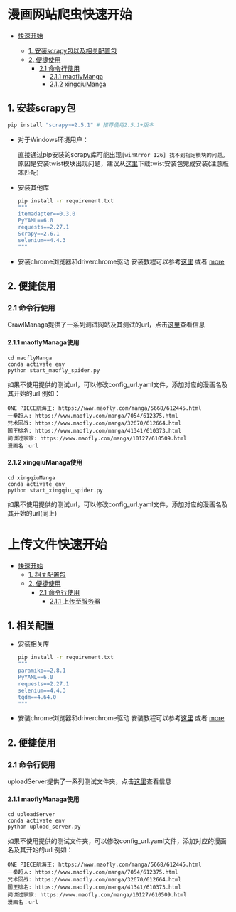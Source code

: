 # 漫画网站爬虫快速开始


- [快速开始](#paddleocr)

  + [1. 安装scrapy包以及相关配置包](#1)
  * [2. 便捷使用](#2)
    + [2.1 命令行使用](#21)
      - [2.1.1 maoflyManga](#211)
      - [2.1.2 xingqiuManga](#212)

<a name="1"></a>

## 1. 安装scrapy包

```bash
pip install "scrapy>=2.5.1" # 推荐使用2.5.1+版本
```

- 对于Windows环境用户：

  直接通过pip安装的scrapy库可能出现`[winRrror 126] 找不到指定模块的问题`。原因是安装twist模块出现问题，建议从[这里]()下载twist安装包完成安装(注意版本匹配)

- 安装其他库

  ```bash
  pip install -r requirement.txt
  """
  itemadapter==0.3.0
  PyYAML==6.0
  requests==2.27.1
  Scrapy==2.6.1
  selenium==4.4.3
  """
  ```
- 安装chrome浏览器和driverchrome驱动
  安装教程可以参考[这里](https://blog.csdn.net/zhoukeguai/article/details/113247342) 或者 [more](https://zhuanlan.zhihu.com/p/373688337)


<a name="2"></a>
## 2. 便捷使用
<a name="21"></a>
### 2.1 命令行使用

CrawlManaga提供了一系列测试网站及其测试的url，点击[这里](/xingqiuManga/xingqiumanhua/config_url.yaml)查看信息

<a name="211"></a>
#### 2.1.1 maoflyManaga使用
```
cd maoflyManga
conda activate env
python start_maofly_spider.py
```

如果不使用提供的测试url，可以修改config_url.yaml文件，添加对应的漫画名及其开始的url
例如：

```
ONE PIECE航海王: https://www.maofly.com/manga/5668/612445.html
一拳超人: https://www.maofly.com/manga/7054/612375.html
咒术回战: https://www.maofly.com/manga/32670/612664.html
国王排名: https://www.maofly.com/manga/41341/610373.html
间谍过家家: https://www.maofly.com/manga/10127/610509.html
漫画名：url
```

<a name="212"></a>
#### 2.1.2 xingqiuManaga使用
```
cd xingqiuManga
conda activate env
python start_xingqiu_spider.py
```
如果不使用提供的测试url，可以修改config_url.yaml文件，添加对应的漫画名及其开始的url(同上)


# 上传文件快速开始


- [快速开始](#paddleocr)
  + [1. 相关配置包](#1)
  * [2. 便捷使用](#2)
    + [2.1 命令行使用](#21)
      - [2.1.1 上传至服务器](#211)


<a name="1"></a>

## 1. 相关配置

- 安装相关库

  ```bash
  pip install -r requirement.txt
  """
  paramiko==2.8.1
  PyYAML==6.0
  requests==2.27.1
  selenium==4.4.3
  tqdm==4.64.0
  """
  ```
- 安装chrome浏览器和driverchrome驱动
  安装教程可以参考[这里](https://blog.csdn.net/zhoukeguai/article/details/113247342) 或者 [more](https://zhuanlan.zhihu.com/p/373688337)


<a name="2"></a>
## 2. 便捷使用
<a name="21"></a>
### 2.1 命令行使用

uploadServer提供了一系列测试文件夹，点击[这里](/xingqiuManga/xingqiumanhua/config_url.yaml)查看信息

<a name="211"></a>
#### 2.1.1 maoflyManaga使用
```
cd uploadServer
conda activate env
python upload_server.py
```

如果不使用提供的测试文件夹，可以修改config_url.yaml文件，添加对应的漫画名及其开始的url
例如：

```
ONE PIECE航海王: https://www.maofly.com/manga/5668/612445.html
一拳超人: https://www.maofly.com/manga/7054/612375.html
咒术回战: https://www.maofly.com/manga/32670/612664.html
国王排名: https://www.maofly.com/manga/41341/610373.html
间谍过家家: https://www.maofly.com/manga/10127/610509.html
漫画名：url
```





